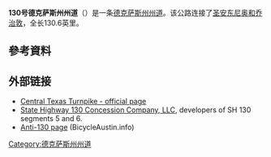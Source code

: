 **130号德克萨斯州州道**（）是一条[德克萨斯州州道](https://zh.wikipedia.org/wiki/德克萨斯州州道 "wikilink")。该公路连接了[圣安东尼奥和](https://zh.wikipedia.org/wiki/圣安东尼奥 "wikilink")[乔治敦](https://zh.wikipedia.org/wiki/乔治敦_\(德克萨斯州\) "wikilink")，全长130.6英里。

## 參考資料

## 外部链接

  - [Central Texas Turnpike - official page](https://web.archive.org/web/20060219163301/http://www.centraltexasturnpike.org/)
  - [State Highway 130 Concession Company, LLC](http://www.mysh130.com/), developers of SH 130 segments 5 and 6.
  - [Anti-130 page](http://bicycleaustin.info/roadways/sh130/index.html) (BicycleAustin.info)

[Category:德克萨斯州州道](https://zh.wikipedia.org/wiki/Category:德克萨斯州州道 "wikilink")